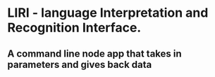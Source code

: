 # LIRI - language  Interpretation and Recognition Interface.
## A command line node app that takes in parameters and gives back data
